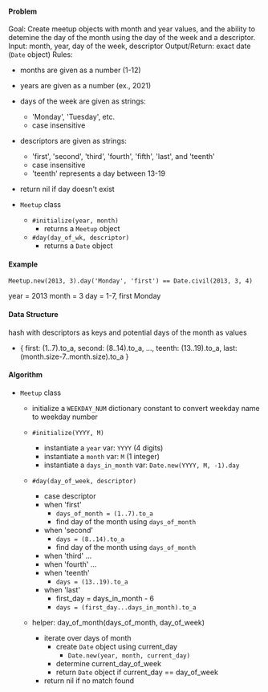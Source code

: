 #### Problem
Goal: Create meetup objects with month and year values, and the ability to detemine the day of the month using the day of the week and a descriptor.
Input: month, year, day of the week, descriptor
Output/Return: exact date (`Date` object)
Rules:
- months are given as a number (1-12)
- years are given as a number (ex., 2021)
- days of the week are given as strings:
  - 'Monday', 'Tuesday', etc.
  - case insensitive
- descriptors are given as strings:
  - 'first', 'second', 'third', 'fourth', 'fifth', 'last', and 'teenth'
  - case insensitive
  - 'teenth' represents a day between 13-19
- return nil if day doesn't exist

- `Meetup` class
  - `#initialize(year, month)`
    - returns a `Meetup` object
  - `#day(day_of_wk, descriptor)`
    - returns a `Date` object

#### Example
`Meetup.new(2013, 3).day('Monday', 'first') == Date.civil(2013, 3, 4)`

year = 2013
month = 3
day = 1-7, first Monday

#### Data Structure
hash with descriptors as keys and potential days of the month as values
- {
   first: (1..7).to_a,
   second: (8..14).to_a,
   ...,
   teenth: (13..19).to_a,
   last: (month.size-7..month.size).to_a
   }

#### Algorithm
- `Meetup` class
  - initialize a `WEEKDAY_NUM` dictionary constant to convert weekday name to weekday number
  - `#initialize(YYYY, M)`
    - instantiate a `year` var:          `YYYY` (4 digits)
    - instantiate a `month` var:         `M` (1 integer)
    - instantiate a `days_in_month` var: `Date.new(YYYY, M, -1).day`

  - `#day(day_of_week, descriptor)`
    - case descriptor
    - when 'first'
      - `days_of_month = (1..7).to_a`
      - find day of the month using `days_of_month`
    - when 'second'
      - `days = (8..14).to_a`
      - find day of the month using `days_of_month`
    - when 'third'
      ...
    - when 'fourth'
      ...
    - when 'teenth'
      - `days = (13..19).to_a`
    - when 'last'
      - first_day = days_in_month - 6
      - `days = (first_day...days_in_month).to_a`


  - helper: day_of_month(days_of_month, day_of_week)
    - iterate over days of month
      - create `Date` object using current_day
        - `Date.new(year, month, current_day)`
      - determine current_day_of_week
      - return `Date` object if current_day == day_of_week
    - return nil if no match found